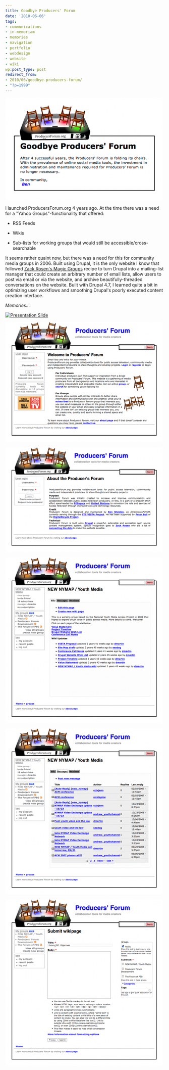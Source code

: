```yaml
---
title: Goodbye Producers' Forum
date: '2010-06-06'
tags:
- communications
- in-memoriam
- memories
- navigation
- portfolio
- webdesign
- website
- wiki
wp:post_type: post
redirect_from:
- 2010/06/goodbye-producers-forum/
- "?p=1999"
---
```


![Goodbye Producers Forum](/uploads/2010-06-06-Goodbye-Producers-Forum/Goodbye-Producers-Forum-500x324.png)

I launched ProducersForum.org 4 years ago. At the time there was a need for a "Yahoo Groups"-functionality that offered:

- RSS Feeds

- Wikis

- Sub-lists for working groups that would still be accessible/cross-searchable

It seems rather quaint now, but there was a need for this for community media groups in 2006. Built using Drupal, it is the only website I know that followed  [Zack Rosen's Magic Groups](http://www.zacker.org/magic-groups-screencast) recipe to turn Drupal into a mailing-list manager that could create an arbitrary number of email lists, allow users to post via email or via the website, and archive beautifully-threaded conversations on the website. Built with Drupal 4.7, I learned quite a bit in optimizing user workflows and smoothing Drupal's poorly executed content creation interface.

_Memories..._

[![Presentation Slide](/uploads/2010-06-06-Goodbye-Producers-Forum/presentation_slide.jpg)](/uploads/2010-06-06-Goodbye-Producers-Forum/presentation_slide.jpg)

[![Producers' Forum - collaboration tools for media creators_1243800159999](/uploads/2010-06-06-Goodbye-Producers-Forum/Producers-Forum-collaboration-tools-for-media-creators_1243800159999-500x379.png)](/uploads/2010-06-06-Goodbye-Producers-Forum/Producers-Forum-collaboration-tools-for-media-creators_1243800159999.png)

[![About the Producer's Forum - Producers' Forum_1243800321575](/uploads/2010-06-06-Goodbye-Producers-Forum/About-the-Producers-Forum-Producers-Forum_1243800321575-500x332.png)](/uploads/2010-06-06-Goodbye-Producers-Forum/About-the-Producers-Forum-Producers-Forum_1243800321575.png)

[![Youth Media - Producers' Forum_1243800428293](/uploads/2010-06-06-Goodbye-Producers-Forum/Youth-Media-Producers-Forum_1243800428293-500x524.png)](/uploads/2010-06-06-Goodbye-Producers-Forum/Youth-Media-Producers-Forum_1243800428293.png)

[![Youth Media - Producers' Forum_1243800433509](/uploads/2010-06-06-Goodbye-Producers-Forum/Youth-Media-Producers-Forum_1243800433509-500x524.png)](/uploads/2010-06-06-Goodbye-Producers-Forum/Youth-Media-Producers-Forum_1243800433509.png)

[![Submit wikipage - Producers' Forum_1243800483059](/uploads/2010-06-06-Goodbye-Producers-Forum/Submit-wikipage-Producers-Forum_1243800483059-500x527.png)](/uploads/2010-06-06-Goodbye-Producers-Forum/Submit-wikipage-Producers-Forum_1243800483059.png)
